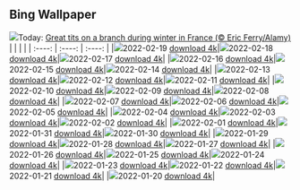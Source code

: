 ## Bing Wallpaper
![](./wallpaper/2022-02-19.jpg)Today: [Great tits on a branch during winter in France (© Eric Ferry/Alamy)](./wallpaper/2022-02-19.jpg)
|      |      |      |
| :----: | :----: | :----: |
|![](./wallpaper/2022-02-19_sm.jpg)2022-02-19 [download 4k](./wallpaper/2022-02-19.jpg)|![](./wallpaper/2022-02-18_sm.jpg)2022-02-18 [download 4k](./wallpaper/2022-02-18.jpg)|![](./wallpaper/2022-02-17_sm.jpg)2022-02-17 [download 4k](./wallpaper/2022-02-17.jpg)|
|![](./wallpaper/2022-02-16_sm.jpg)2022-02-16 [download 4k](./wallpaper/2022-02-16.jpg)|![](./wallpaper/2022-02-15_sm.jpg)2022-02-15 [download 4k](./wallpaper/2022-02-15.jpg)|![](./wallpaper/2022-02-14_sm.jpg)2022-02-14 [download 4k](./wallpaper/2022-02-14.jpg)|
|![](./wallpaper/2022-02-13_sm.jpg)2022-02-13 [download 4k](./wallpaper/2022-02-13.jpg)|![](./wallpaper/2022-02-12_sm.jpg)2022-02-12 [download 4k](./wallpaper/2022-02-12.jpg)|![](./wallpaper/2022-02-11_sm.jpg)2022-02-11 [download 4k](./wallpaper/2022-02-11.jpg)|
|![](./wallpaper/2022-02-10_sm.jpg)2022-02-10 [download 4k](./wallpaper/2022-02-10.jpg)|![](./wallpaper/2022-02-09_sm.jpg)2022-02-09 [download 4k](./wallpaper/2022-02-09.jpg)|![](./wallpaper/2022-02-08_sm.jpg)2022-02-08 [download 4k](./wallpaper/2022-02-08.jpg)|
|![](./wallpaper/2022-02-07_sm.jpg)2022-02-07 [download 4k](./wallpaper/2022-02-07.jpg)|![](./wallpaper/2022-02-06_sm.jpg)2022-02-06 [download 4k](./wallpaper/2022-02-06.jpg)|![](./wallpaper/2022-02-05_sm.jpg)2022-02-05 [download 4k](./wallpaper/2022-02-05.jpg)|
|![](./wallpaper/2022-02-04_sm.jpg)2022-02-04 [download 4k](./wallpaper/2022-02-04.jpg)|![](./wallpaper/2022-02-03_sm.jpg)2022-02-03 [download 4k](./wallpaper/2022-02-03.jpg)|![](./wallpaper/2022-02-02_sm.jpg)2022-02-02 [download 4k](./wallpaper/2022-02-02.jpg)|
|![](./wallpaper/2022-02-01_sm.jpg)2022-02-01 [download 4k](./wallpaper/2022-02-01.jpg)|![](./wallpaper/2022-01-31_sm.jpg)2022-01-31 [download 4k](./wallpaper/2022-01-31.jpg)|![](./wallpaper/2022-01-30_sm.jpg)2022-01-30 [download 4k](./wallpaper/2022-01-30.jpg)|
|![](./wallpaper/2022-01-29_sm.jpg)2022-01-29 [download 4k](./wallpaper/2022-01-29.jpg)|![](./wallpaper/2022-01-28_sm.jpg)2022-01-28 [download 4k](./wallpaper/2022-01-28.jpg)|![](./wallpaper/2022-01-27_sm.jpg)2022-01-27 [download 4k](./wallpaper/2022-01-27.jpg)|
|![](./wallpaper/2022-01-26_sm.jpg)2022-01-26 [download 4k](./wallpaper/2022-01-26.jpg)|![](./wallpaper/2022-01-25_sm.jpg)2022-01-25 [download 4k](./wallpaper/2022-01-25.jpg)|![](./wallpaper/2022-01-24_sm.jpg)2022-01-24 [download 4k](./wallpaper/2022-01-24.jpg)|
|![](./wallpaper/2022-01-23_sm.jpg)2022-01-23 [download 4k](./wallpaper/2022-01-23.jpg)|![](./wallpaper/2022-01-22_sm.jpg)2022-01-22 [download 4k](./wallpaper/2022-01-22.jpg)|![](./wallpaper/2022-01-21_sm.jpg)2022-01-21 [download 4k](./wallpaper/2022-01-21.jpg)|
|![](./wallpaper/2022-01-20_sm.jpg)2022-01-20 [download 4k](./wallpaper/2022-01-20.jpg)|